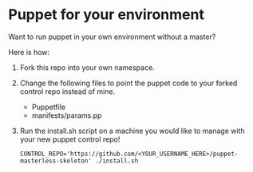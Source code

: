 Puppet for your environment
===========================

Want to run puppet in your own environment without a master?

Here is how:

1. Fork this repo into your own namespace.
2. Change the following files to point the puppet code to your forked control
   repo instead of mine.
    * Puppetfile
    * manifests/params.pp

3. Run the install.sh script on a machine you would like to manage with your new
   puppet control repo!

   `CONTROL_REPO='https://github.com/<YOUR_USERNAME_HERE>/puppet-masterless-skeleton' ./install.sh`
